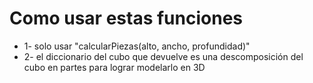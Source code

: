 # Como usar estas funciones
* 1- solo usar "calcularPiezas(alto, ancho, profundidad)"
* 2- el diccionario del cubo que devuelve es una descomposición del cubo en partes para lograr modelarlo en 3D



